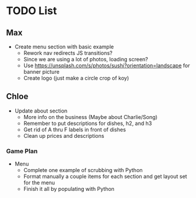 # TODO List

## Max
* Create menu section with basic example 
    * Rework nav redirects JS transitions?
    * Since we are using a lot of photos, loading screen?
    * Use https://unsplash.com/s/photos/sushi?orientation=landscape for banner picture
    * Create logo (just make a circle crop of koy)

## Chloe
* Update about section
    * More info on the business (Maybe about Charlie/Song)
    * Remember to put descriptions for dishes, h2, and h3
    * Get rid of A thru F labels in front of dishes
    * Clean up prices and descriptions

### Game Plan
* Menu
    * Complete one example of scrubbing with Python
    * Format manually a couple items for each section and get layout set for the menu
    * Finish it all by populating with Python
